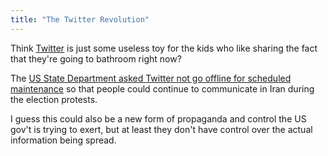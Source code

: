 ```yaml
---
title: "The Twitter Revolution"
---
```

<p>Think <a href="http://www.twitter.com">Twitter</a> is just some useless toy for the kids who like sharing the fact that they're going to bathroom right now?</p>
<p>The <a href="http://www.reuters.com/article/rbssTechMediaTelecomNews/idUSWBT01137420090616">US State Department asked Twitter not go offline for scheduled maintenance</a> so that people could continue to communicate in Iran during the election protests.</p>
<p>I guess this could also be a new form of propaganda and control the US gov't is trying to exert, but at least they don't have control over the actual information being spread.</p>

